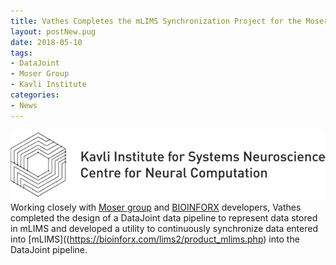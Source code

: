 ```yaml
---
title: Vathes Completes the mLIMS Synchronization Project for the Moser Group
layout: postNew.pug
date: 2018-05-10 
tags:
- DataJoint
- Moser Group
- Kavli Institute
categories: 
- News
---
```

![alt text](./static/posts/Vathes-Completes-the-mLIMS-Synchronization-Project-for-the-Moser-Group/Kavli.png "Kavli Institute Logo")
Working closely with [Moser group](https://www.ntnu.edu/kavli/research/moser) and [BIOINFORX](https://bioinforx.com/) developers, Vathes completed the design of a DataJoint data pipeline to represent data stored in mLIMS and developed a utility to continuously synchronize data entered into [mLIMS]((https://bioinforx.com/lims2/product_mlims.php) into the DataJoint pipeline.

<!-- more -->